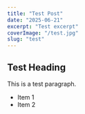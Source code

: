 ```yaml
---
title: "Test Post"
date: "2025-06-21"
excerpt: "Test excerpt"
coverImage: "/test.jpg"
slug: "test"
---
```


## Test Heading

This is a test paragraph.

- Item 1
- Item 2